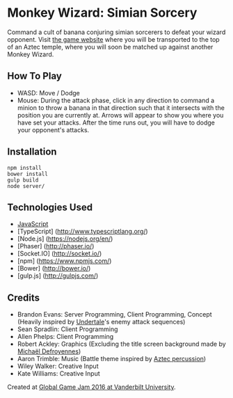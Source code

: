 # Monkey Wizard: Simian Sorcery

Command a cult of banana conjuring simian sorcerers to defeat your wizard opponent. Visit [the game website](http://monkeywizard.herokuapp.com) where you will be transported to the top of an Aztec temple, where you will soon be matched up against another Monkey Wizard.

## How To Play
- WASD: Move / Dodge
- Mouse: During the attack phase, click in any direction to command a minion to throw a banana in that direction such that it intersects with the position you are currently at. Arrows will appear to show you where you have set your attacks. After the time runs out, you will have to dodge your opponent's attacks.

## Installation
```
npm install
bower install
gulp build
node server/
```

## Technologies Used
- [JavaScript](https://en.wikipedia.org/wiki/JavaScript)
- [TypeScript] (http://www.typescriptlang.org/)
- [Node.js] (https://nodejs.org/en/)
- [Phaser] (http://phaser.io/)
- [Socket.IO] (http://socket.io/)
- [npm] (https://www.npmjs.com/)
- [Bower] (http://bower.io/)
- [gulp.js] (http://gulpjs.com/)

## Credits
- Brandon Evans: Server Programming, Client Programming, Concept (Heavily inspired by [Undertale](http://undertale.com/)'s enemy attack sequences)
- Sean Spradlin: Client Programming
- Allen Phelps: Client Programming
- Robert Ackley: Graphics (Excluding the title screen background made by [Michaël Defroyennes](http://mdefroyennes.blogspot.com/))
- Aaron Trimble: Music (Battle theme inspired by [Aztec percussion](https://www.youtube.com/watch?v=D28FAFJqMcM))
- Wiley Walker: Creative Input
- Kate Williams: Creative Input

Created at [Global Game Jam 2016 at Vanderbilt University](http://globalgamejam.org/2016/games/monkey-wizard).
